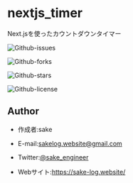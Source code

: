 # nextjs_timer

Next.jsを使ったカウントダウンタイマー

![Github-issues](https://img.shields.io/github/issues/sakelog/nextjs_timer?style=flat-square)

![Github-forks](https://img.shields.io/github/forks/sakelog/nextjs_timer?style=flat-square)

![Github-stars](https://img.shields.io/github/stars/sakelog/nextjs_timer?style=flat-square)

![Github-license](https://img.shields.io/github/license/sakelog/nextjs_timer?style=flat-square)

## Author

* 作成者:sake

* E-mail:sakelog.website@gmail.com

* Twitter:[@sake_engineer](https://twitter.com/sake_engineer)
* Webサイト:https://sake-log.website/